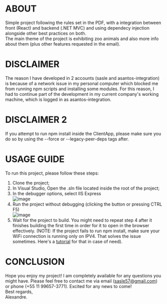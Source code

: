 # ABOUT
Simple project following the rules set in the PDF, with a integration between front (React) and backend (.NET MVC) and using dependecy injection alongside other best practices on both.<br/>The main theme of the project is exhibiting zoo animals and also more info about them (plus other features requested in the email).

# DISCLAIMER
The reason I have developed in 2 accounts (sasle and asantos-integration) is because of a network issue in my personal computer which blocked me from running npm scripts and installing some modules. For this reason, I had to continue part of the development in my current company's working machine, which is logged in as asantos-integration.

# DISCLAIMER 2
If you attempt to run npm install inside the ClientApp, please make sure you do so by using the --force or --legacy-peer-deps tags after.

# USAGE GUIDE
To run this project, please follow these steps:
1) Clone the project;
2) In Visual Studio, Open the .sln file located inside the root of the project;
3) In the debugger options, select IIS Express<br/>
![image](https://github.com/sasle/ZooProject/assets/38264199/87edf3bc-6700-4d88-aefd-871595fca702)
4) Run the project without debugging (clicking the button or pressing CTRL F5)<br/>
![image](https://github.com/sasle/ZooProject/assets/38264199/f30cd7ee-556c-4e30-999d-0c0635f85a2a)
5) Wait for the project to build. You might need to repeat step 4 after it finishes building the first time in order for it to open in the browser effectively. (NOTE: If the project fails to run npm install, make sure your WiFi connection is running only on IPV4. That solves the issue sometimes. Here's a <a href="https://networking.grok.lsu.edu/article.aspx?articleid=17573" target="_blank">tutorial</a> for that in case of need).

# CONCLUSION
Hope you enjoy my project! I am completely available for any questions you might have. Please feel free to contact me via email (sasle57@gmail.com) or phone (+55 11 99657-3771). Excited for any news to come!<br/>
Best regards,<br>
Alexandre.
